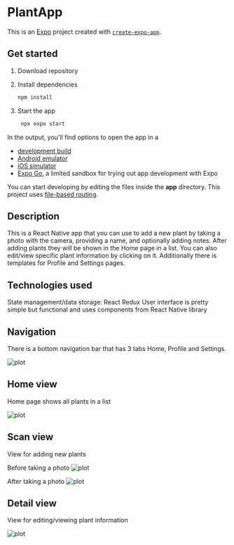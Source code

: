 # PlantApp

This is an [Expo](https://expo.dev) project created with [`create-expo-app`](https://www.npmjs.com/package/create-expo-app).

## Get started

1. Download repository

2. Install dependencies

   ```bash
   npm install
   ```

3. Start the app

   ```bash
    npx expo start
   ```

In the output, you'll find options to open the app in a

- [development build](https://docs.expo.dev/develop/development-builds/introduction/)
- [Android emulator](https://docs.expo.dev/workflow/android-studio-emulator/)
- [iOS simulator](https://docs.expo.dev/workflow/ios-simulator/)
- [Expo Go](https://expo.dev/go), a limited sandbox for trying out app development with Expo

You can start developing by editing the files inside the **app** directory. This project uses [file-based routing](https://docs.expo.dev/router/introduction).

## Description

This is a React Native app that you can use to add a new plant by taking a photo with the camera, providing a name, and optionally adding notes. After adding plants
they will be shown in the Home page in a list. You can also edit/view specific plant information by clicking on it. Additionally there is templates for Profile and
Settings pages. 

## Technologies used

State management/data storage: React Redux
User interface is pretty simple but functional and uses components from React Native library

## Navigation

There is a bottom navigation bar that has 3 tabs Home, Profile and Settings.

![plot](./assets/images/navigation.png)

## Home view

Home page shows all plants in a list

![plot](./assets/images/home.jpg)

## Scan view

View for adding new plants

Before taking a photo
![plot](./assets/images/add_2.jpg)

After taking a photo
![plot](./assets/images/add.jpg)

## Detail view

View for editing/viewing plant information

![plot](./assets/images/detail.jpg)
